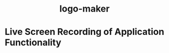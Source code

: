 # <h1 align="center">logo-maker</h1>

<h1> Live Screen Recording of Application Functionality </h1>
